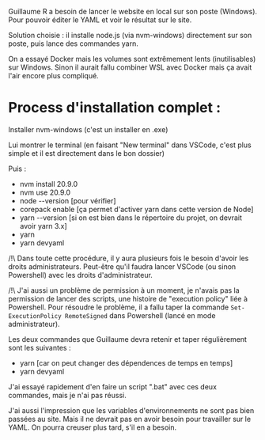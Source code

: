 Guillaume R a besoin de lancer le website en local sur son poste (Windows).
Pour pouvoir éditer le YAML et voir le résultat sur le site.

Solution choisie : il installe node.js (via nvm-windows) directement sur son poste, puis lance des commandes yarn.

On a essayé Docker mais les volumes sont extrêmement lents (inutilisables) sur Windows.
Sinon il aurait fallu combiner WSL avec Docker mais ça avait l'air encore plus compliqué.

# Process d'installation complet :

Installer nvm-windows (c'est un installer en .exe)

Lui montrer le terminal (en faisant "New terminal" dans VSCode, c'est plus simple et il est directement dans le bon dossier)

Puis :

- nvm install 20.9.0
- nvm use 20.9.0
- node --version [pour vérifier]
- corepack enable [ça permet d'activer yarn dans cette version de Node]
- yarn --version [si on est bien dans le répertoire du projet, on devrait avoir yarn 3.x]
- yarn
- yarn devyaml

/!\ Dans toute cette procédure, il y aura plusieurs fois le besoin d'avoir les droits administrateurs.
Peut-être qu'il faudra lancer VSCode (ou sinon Powershell) avec les droits d'administrateur.

/!\ J'ai aussi un problème de permission à un moment, je n'avais pas la permission de lancer des scripts, une histoire de "execution policy" liée à Powershell. Pour résoudre le problème, il a fallu taper la commande `Set-ExecutionPolicy RemoteSigned` dans Powershell (lancé en mode administrateur).

Les deux commandes que Guillaume devra retenir et taper régulièrement sont les suivantes :

- yarn [car on peut changer des dépendences de temps en temps]
- yarn devyaml

J'ai essayé rapidement d'en faire un script ".bat" avec ces deux commandes, mais je n'ai pas réussi.

J'ai aussi l'impression que les variables d'environnements ne sont pas bien passées au site. Mais il ne devrait pas en avoir besoin pour travailler sur le YAML. On pourra creuser plus tard, s'il en a besoin.
